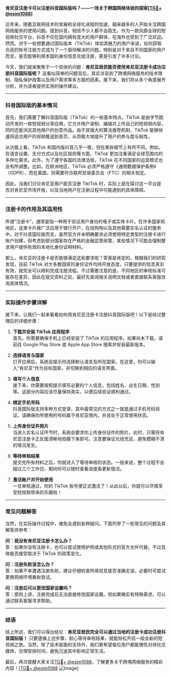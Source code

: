 **肯尼亚注册卡可以注册抖音国际版吗？——一场关于跨国网络体验的探索[[TG💪+ @esim1088](https://t.me/s/esim1088)]**

近年来，随着互联网技术的发展和全球化进程的加速，越来越多的人开始关注跨国网络服务的使用问题。提到抖音，相信不少人都不会陌生。作为一款风靡全球的短视频社交平台，抖音不仅在国内拥有庞大的用户群体，在海外也受到了广泛欢迎。然而，对于一些想要通过国际版本（TikTok）体验其魅力的用户来说，如何获取合适的账号注册方式成为了一个亟待解决的问题。特别是对于来自不同国家的用户而言，是否能够利用本国的身份信息完成注册，更是引发了许多讨论。

今天，我们就来聚焦于一个具体的问题：**肯尼亚居民能否使用肯尼亚注册卡成功注册抖音国际版呢？** 这看似简单的问题背后，其实涉及到了跨境网络服务的技术限制、隐私保护政策以及用户需求等多方面的因素。接下来，我们将从多个角度展开分析，并为读者提供实用的操作建议。

---

### 抖音国际版的基本情况

首先，我们需要了解抖音国际版（TikTok）的一些基本特点。TikTok 是由字节跳动开发的一款短视频分享应用，它允许用户录制、编辑并上传自己的短视频内容，同时还能浏览其他用户的创意作品。由于其强大的算法推荐机制，TikTok 能够快速将适合用户的视频推送到首页，从而极大地提升了用户的参与度与粘性。

从功能上看，TikTok 和国内版抖音几乎一致，但在某些细节上有所不同。例如，在语言设置、支付方式以及社区规则等方面，TikTok 更加注重满足全球范围内的多样化需求。此外，为了遵守各国的法律法规，TikTok 在不同国家的运营模式也会有所调整。比如，在欧洲地区，TikTok 必须严格遵守《通用数据保护条例》（GDPR），而在美国，则需要符合联邦贸易委员会（FTC）的相关规定。

因此，当我们讨论肯尼亚用户能否注册 TiktTok 时，实际上是在探讨这一平台是否对肯尼亚市场开放，以及当地用户在注册过程中可能遇到的具体障碍。

---

### 注册卡的作用及其适用性

所谓“注册卡”，通常是指一种用于验证用户身份的电子或实体卡片。在许多国家和地区，这类卡片被广泛应用于银行开户、在线购物以及其他需要实名认证的服务中。对于抖音国际版而言，虽然官方并未明确要求必须使用特定类型的注册卡进行账户创建，但考虑到部分国家存在严格的金融监管政策，某些情况下可能会强制要求用户提供有效的本地化身份证明材料。

那么，肯尼亚的注册卡是否能够满足这些要求呢？答案是肯定的。根据我们的研究发现，目前 TikTok 对大多数国家的身份证件均持开放态度，只要提供的信息真实有效，就完全可以顺利完成注册流程。不过需要注意的是，不同地区的审核标准可能存在差异，因此在提交资料之前，最好先查阅相关说明文档或者直接联系客服咨询具体情况。

---

### 实际操作步骤详解

接下来，让我们一起来看看如何用肯尼亚注册卡注册抖音国际版吧！以下是经过整理后的详细步骤：

1. **下载并安装 TikTok 应用程序**  
   首先，你需要确保手机上已经安装了 TikTok 的应用程序。如果尚未下载，请前往 Google Play Store 或 Apple App Store 搜索并安装最新版本。

2. **选择语言与国家**  
   打开应用后，系统会提示你选择默认语言及所在国家。在这里，你可以输入“肯尼亚”作为目标国家，并切换到相应的语言界面。

3. **填写个人信息**  
   接下来，你需要按照提示填写必要的个人信息，包括姓名、出生日期、性别等。这部分内容应该尽量保持真实，以便后续验证顺利通过。

4. **绑定手机号码**  
   抖音国际版支持多种方式登录，其中最常见的方式之一就是通过手机号码验证。请确保你所使用的号码属于肯尼亚境内，并且处于正常使用状态。

5. **上传身份证件照片**  
   当进入实名认证环节时，系统会要求你上传身份证件的照片。此时，只需将肯尼亚注册卡正反面清晰地拍摄下来即可。注意要保证光线充足，避免模糊不清的情况发生。

6. **等待审核结果**  
   提交完所有材料之后，你就进入了等待审核的状态。一般来说，整个过程不会超过几个工作日，期间你可以随时查看进度条更新情况。

7. **激活账户并开始使用**  
   一旦审核通过，你的 TikTok 账号便正式激活了！从此以后，你就可以尽情享受短视频带来的乐趣啦！

---

### 常见问题解答

当然，在实际操作过程中，难免会遇到各种疑问。下面列举了一些常见的问题及其解答供参考：

**问：我没有肯尼亚注册卡怎么办？**  
答：如果你没有注册卡，也可以尝试使用护照或其他形式的官方文件代替。不过具体能否接受取决于 TikTok 的政策变化。

**问：注册失败该怎么办？**  
答：如果不幸遭遇注册失败，建议仔细检查所填信息是否准确无误，必要时可尝试更换网络环境重新尝试。

**问：注册后可以更改国家设置吗？**  
答：原则上讲，注册完成后无法直接修改国家设置。但如果确实有特殊需求，可以通过联系客服寻求帮助。

---

### 结语

综上所述，我们可以得出结论：**肯尼亚居民完全可以通过当地的注册卡成功注册抖音国际版！** 只要遵循上述步骤，耐心等待审核结果，就能轻松开启一段全新的短视频之旅。当然，除了技术层面的支持外，我们更希望每位用户都能理性对待社交媒体，合理安排时间，避免沉迷其中影响正常生活。

最后，再次提醒大家关注[TG💪+ @esim1088](https://t.me/s/esim1088)，了解更多关于跨境网络服务的精彩内容！[[TG💪+ @esim1088](https://t.me/s/esim1088) ![Image](https://i.postimg.cc/4NQfJmqS/Snipaste-2025-05-13-00-14-12.png)]
